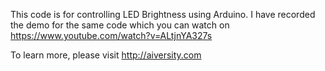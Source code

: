 This code is for controlling LED Brightness using Arduino. I have recorded the demo for the same code which you can watch on https://www.youtube.com/watch?v=ALtjnYA327s

To learn more, please visit http://aiversity.com
